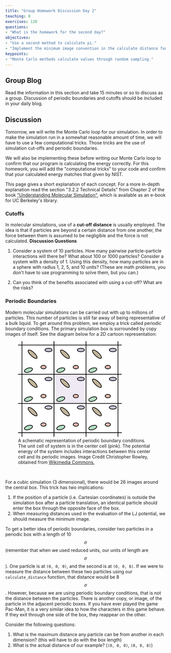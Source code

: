 ```yaml
---
title: "Group Homework Discussion Day 2"
teaching: 0
exercises: 120
questions:
- "What is the homework for the second day?"
objectives:
- "Use a second method to calculate pi."
- "Implement the minimum image convention in the calculate distance function."
keypoints:
- "Monte Carlo methods calculate values through random sampling."
---
```


<script type="text/javascript" async
  src="https://cdnjs.cloudflare.com/ajax/libs/mathjax/2.7.7/MathJax.js?config=TeX-MML-AM_CHTML">
</script>

## Group Blog
Read the information in this section and take 15 minutes or so to discuss as a group. Discussion of periodic boundaries and cutoffs should be included in your daily blog.

## Discussion
Tomorrow, we will write the Monte Carlo loop for our simulation. 
In order to make the simulation run in a somewhat reasonable amount of time, we will have to use a few computational tricks. 
Those tricks are the use of simulation cut-offs and periodic boundaries. 

We will also be implementing these before writing our Monte Carlo loop to confirm that our program is calculating the energy correctly. 
For this homework, you will add the "computational tricks" to your code and confirm that your calculated energy matches that given by NIST.

This page gives a short explanation of each concept. 
For a more in-depth explanation read the section "3.2.2 Technical Details" from Chapter 2 of the book ["Understanding Molecular Simulation"](https://www-sciencedirect-com.libproxy.berkeley.edu/book/9780122673511/understanding-molecular-simulation), which is available as an e-book for UC Berkeley's library.

### Cutoffs
In molecular simulations, use of a **cut-off distance** is usually employed. 
The idea is that if particles are beyond a certain distance from one another, the force between them is assumed to be negligible and the force is not calculated. 
**Discussion Questions** 

1. Consider a system of 10 particles. How many pairwise particle-particle interactions will there be? What about 100 or 1000 particles? Consider a system with a density of 1. Using this density, how many particles are in a sphere with radius 1, 2, 5, and 10 units? (These are math problems, you don't have to use programming to solve them, but you can.)

1. Can you think of the benefits associated with using a cut-off? 
What are the risks?


### Periodic Boundaries
Modern molecular simulations can be carried out with up to millions of particles.
This number of particles is still far away of being representative of a bulk liquid. 
To get around this problem, we employ a trick called periodic boundary conditions. 
The primary simulation box is surrounded by copy images of itself. 
See the diagram below for a 2D cartoon representation:

<figure class="figure">
<img src='../fig/periodic_boundaries.png' height="300">
<figcaption class='figure-caption'>
A schematic representation of periodic boundary conditions. 
The unit cell of system is in the center cell (pink). 
The potential energy of the system includes interactions between this center cell and its periodic images. Image Credit Christopher Rowley, obtained from <a href="https://commons.wikimedia.org/wiki/File:Periodic_Boundary_Conditions_in_2D.png">Wikimedia Commons.</a>
</figcaption> 
</figure><br> 

For a cubic simulation (3 dimensional), there would be 26 images around the central box. 
This trick has two implications:

1. If the position of a particle (i.e. Cartesian coordinates) is outside the simulation box after a particle translation, an identical particle should enter the box through the opposite face of the box.
1. When measuring distances used in the evaluation of the LJ potential, we should measure the minimum image.

To get a better idea of periodic boundaries, consider two particles in a periodic box with a length of 10 $$\sigma$$ (remember that when we used reduced units, our units of length are $$\sigma$$). 
One particle is at `(0, 0, 0)`, and the second is at `(0, 0, 8)`. If we were to measure the distance between these two particles using our `calculate_distance` function, that distance would be 8 $$\sigma$$. 
However, because we are using periodic boundary conditions, that is not the distance between the particles. 
There is another copy, or image, of the particle in the adjacent periodic boxes. 
If you have ever played the game Pac-Man, it is a very similar idea to how the characters in this game behave. 
If they exit through one side of the box, they reappear on the other.

Consider the following questions:

1. What is the maximum distance any particle can be from another in each dimension? (this will have to do with the box length)
1. What is the actual distance of our example? (`(0, 0, 0)`, `(0, 0, 8)`)

